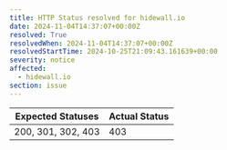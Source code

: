 ```yaml
---
title: HTTP Status resolved for hidewall.io
date: 2024-11-04T14:37:07+00:00Z
resolved: True
resolvedWhen: 2024-11-04T14:37:07+00:00Z
resolvedStartTime: 2024-10-25T21:09:43.161639+00:00
severity: notice
affected:
  - hidewall.io
section: issue
---
```


| Expected Statuses | Actual Status  |
|-------------------|----------------|
| 200, 301, 302, 403 | 403 |

